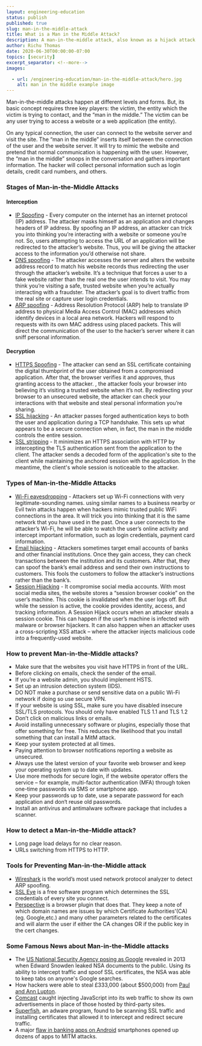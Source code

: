 ```yaml
---
layout: engineering-education
status: publish
published: true
slug: man-in-the-middle-attack
title: What is a Man in the Middle Attack?
description: A man-in-the-middle attack, also known as a hijack attack is an attack where the attacker secretly relays and possibly alters the communications between two parties who believe that they are directly communicating with each other.
author: Richu Thomas
date: 2020-06-30T00:00:00-07:00
topics: [security]
excerpt_separator: <!--more-->
images:

  - url: /engineering-education/man-in-the-middle-attack/hero.jpg
    alt: man in the middle example image
---
```

Man-in-the-middle attacks happen at different levels and forms. But, its basic concept requires three key players: the victim, the entity which the victim is trying to contact, and the “man in the middle.”
The victim can be any user trying to access a website or a web application (the entity).
<!--more-->

On any typical connection, the user can connect to the website server and visit the site. The “man in the middle” inserts itself between the connection of the user and the website server. It will try to mimic the website and pretend that normal communication is happening with the user. However, the “man in the middle” snoops in the conversation and gathers important information. The hacker will collect personal information such as login details, credit card numbers, and others.

### Stages of Man-in-the-Middle Attacks
#### Interception
- [IP Spoofing](https://www.cloudflare.com/learning/ddos/glossary/ip-spoofing/) - Every computer on the internet has an internet protocol (IP) address. The attacker masks himself as an application and changes headers of IP address. By spoofing an IP address, an attacker can trick you into thinking you’re interacting with a website or someone you’re not. So, users attempting to access the URL of an application will be redirected to the attacker’s website. Thus, you will be giving the attacker access to the information you’d otherwise not share.
- [DNS spoofing](https://www.keycdn.com/support/dns-spoofing) - The attacker accesses the server and alters the website address record to match his website records thus redirecting the user through the attacker’s website. It’s a technique that forces a user to a fake website rather than the real one the user intends to visit. You may think you’re visiting a safe, trusted website when you’re actually interacting with a fraudster. The attacker’s goal is to divert traffic from the real site or capture user login credentials.
- [ARP spoofing](https://www.imperva.com/learn/application-security/arp-spoofing/) - Address Resolution Protocol (ARP) help to translate IP address to physical Media Access Control (MAC) addresses which identify devices in a local area network. Hackers will respond to requests with its own MAC address using placed packets. This will direct the communication of the user to the hacker’s server where it can sniff personal information.

#### Decryption
- [HTTPS Spoofing](https://www.thewindowsclub.com/https-security-spoofing-man-in-the-middle/) - The attacker can send an SSL certificate containing the digital thumbprint of the user obtained from a compromised application. After that, the browser verifies it and approves, thus granting access to the attacker. , the attacker fools your browser into believing it’s visiting a trusted website when it’s not. By redirecting your browser to an unsecured website, the attacker can check your interactions with that website and steal personal information you’re sharing.
- [SSL hijacking](http://techgenix.com/Understanding-Man-in-the-Middle-Attacks-ARP-Part4/) - An attacker passes forged authentication keys to both the user and application during a TCP handshake. This sets up what appears to be a secure connection when, in fact, the man in the middle controls the entire session.
- [SSL stripping](http://techgenix.com/Understanding-Man-in-the-Middle-Attacks-ARP-Part4/) - It minimizes an HTTPS association with HTTP by intercepting the TLS authentication sent from the application to the client. The attacker sends a decoded form of the application's site to the client while maintaining the anchored session with the application. In the meantime, the client's whole session is noticeable to the attacker.

### Types of Man-in-the-Middle Attacks
- [Wi-Fi eavesdropping](https://doubleoctopus.com/security-wiki/threats-and-tools/wi-fi-eavesdropping/) - Attackers set up Wi-Fi connections with very legitimate-sounding names. using similar names to a business nearby or Evil twin attacks happen when hackers mimic trusted public WiFi connections in the area. It will trick you into thinking that it is the same network that you have used in the past. Once a user connects to the attacker’s Wi-Fi, he will be able to watch the user’s online activity and intercept important information, such as login credentials, payment card information.
- [Email hijacking](https://doubleoctopus.com/security-wiki/threats-and-tools/email-hijacking/) - Attackers sometimes target email accounts of banks and other financial institutions. Once they gain access, they can check transactions between the institution and its customers. After that, they can spoof the bank’s email address and send their own instructions to customers. This fools the customers to follow the attacker’s instructions rather than the bank’s.
- [Session Hijacking](https://owasp.org/www-community/attacks/Session_hijacking_attack) - It compromise social media accounts. With most social media sites, the website stores a “session browser cookie” on the user’s machine. This cookie is invalidated when the user logs off. But while the session is active, the cookie provides identity, access, and tracking information. A Session Hijack occurs when an attacker steals a session cookie. This can happen if the user’s machine is infected with malware or browser hijackers. It can also happen when an attacker uses a cross-scripting XSS attack – where the attacker injects malicious code into a frequently-used website.

### How to prevent Man-in-the-Middle attacks?
- Make sure that the websites you visit have HTTPS in front of the URL.
- Before clicking on emails, check the sender of the email.
- If you’re a website admin, you should implement HSTS.
- Set up an intrusion detection system (IDS).
- DO NOT make a purchase or send sensitive data on a public Wi-Fi network if doing so use secure VPN.
- If your website is using SSL, make sure you have disabled insecure SSL/TLS protocols. You should only have enabled TLS 1.1 and TLS 1.2
- Don’t click on malicious links or emails.
- Avoid installing unnecessary software or plugins, especially those that offer something for free. This reduces the likelihood that you install something that can install a MitM attack.
- Keep your system protected at all times.
- Paying attention to browser notifications reporting a website as unsecured.
- Always use the latest version of your favorite web browser and keep your operating system up to date with updates.
- Use more methods for secure login, if the website operator offers the service – for example, multi-factor authentication (MFA) through token one-time passwords via SMS or smartphone app.
- Keep your passwords up to date, use a separate password for each application and don‘t reuse old passwords.
- Install an antivirus and antimalware software package that includes a scanner.

### How to detect a Man-in-the-Middle attack?
- Long page load delays for no clear reason.
- URLs switching from HTTPS to HTTP.

### Tools for Preventing Man-in-the-Middle attack
- [Wireshark](https://www.wireshark.org/) is the world’s most used network protocol analyzer to detect ARP spoofing.
- [SSL Eye](https://www.digi77.com/ssl-eye-prism-protection/) is a free software program which determines the SSL credentials of every site you connect.
- [Perspective](https://perspectives-project.org/) is a browser plugin that does that. They keep a note of which domain names are issues by which Certificate Authorities'(CA) (eg. Google,etc.) and many other parameters related to the certificates and will alarm the user if either the CA changes OR if the public key in the cert changes.

### Some Famous News about Man-in-the-Middle attacks
- The [US National Security Agency posing as Google](https://www.cnet.com/news/nsa-disguised-itself-as-google-to-spy-say-reports/) revealed in 2013 when Edward Snowden leaked NSA documents to the public. Using its ability to intercept traffic and spoof SSL certificates, the NSA was able to keep tabs on anyone's Google searches.
- How hackers were able to steal £333,000 (about $500,000) from [Paul and Ann Lupton](https://www.telegraph.co.uk/finance/personalfinance/borrowing/mortgages/11605010/Fraudsters-hacked-emails-to-my-solicitor-and-stole-340000-from-my-property-sale.html).
- [Comcast](https://www.infoworld.com/article/2925839/code-injection-new-low-isps.html) caught injecting JavaScript into its web traffic to show its own advertisements in place of those hosted by third-party sites.
- [Superfish](https://www.techrepublic.com/article/superfish-adware-weakens-security-and-injects-ads-on-some-lenovo-laptops/), an adware program, found to be scanning SSL traffic and installing certificates that allowed it to intercept and redirect secure traffic.
- A major [flaw in banking apps on Android](https://www.zdnet.com/article/man-in-the-middle-flaw-left-smartphone-banking-apps-vulnerable/) smartphones opened up dozens of apps to MITM attacks.
